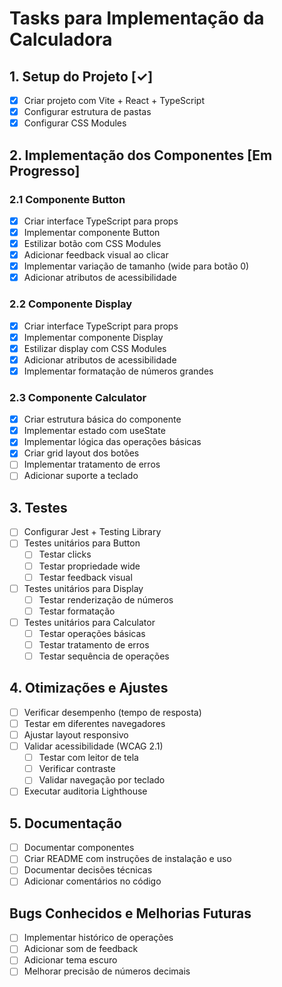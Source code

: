 # Tasks para Implementação da Calculadora

## 1. Setup do Projeto [✓]
- [x] Criar projeto com Vite + React + TypeScript
- [x] Configurar estrutura de pastas
- [x] Configurar CSS Modules

## 2. Implementação dos Componentes [Em Progresso]
### 2.1 Componente Button
- [x] Criar interface TypeScript para props
- [x] Implementar componente Button
- [x] Estilizar botão com CSS Modules
- [x] Adicionar feedback visual ao clicar
- [x] Implementar variação de tamanho (wide para botão 0)
- [x] Adicionar atributos de acessibilidade

### 2.2 Componente Display
- [x] Criar interface TypeScript para props
- [x] Implementar componente Display
- [x] Estilizar display com CSS Modules
- [x] Adicionar atributos de acessibilidade
- [x] Implementar formatação de números grandes

### 2.3 Componente Calculator
- [x] Criar estrutura básica do componente
- [x] Implementar estado com useState
- [x] Implementar lógica das operações básicas
- [x] Criar grid layout dos botões
- [ ] Implementar tratamento de erros
- [ ] Adicionar suporte a teclado

## 3. Testes
- [ ] Configurar Jest + Testing Library
- [ ] Testes unitários para Button
  - [ ] Testar clicks
  - [ ] Testar propriedade wide
  - [ ] Testar feedback visual
- [ ] Testes unitários para Display
  - [ ] Testar renderização de números
  - [ ] Testar formatação
- [ ] Testes unitários para Calculator
  - [ ] Testar operações básicas
  - [ ] Testar tratamento de erros
  - [ ] Testar sequência de operações

## 4. Otimizações e Ajustes
- [ ] Verificar desempenho (tempo de resposta)
- [ ] Testar em diferentes navegadores
- [ ] Ajustar layout responsivo
- [ ] Validar acessibilidade (WCAG 2.1)
  - [ ] Testar com leitor de tela
  - [ ] Verificar contraste
  - [ ] Validar navegação por teclado
- [ ] Executar auditoria Lighthouse

## 5. Documentação
- [ ] Documentar componentes
- [ ] Criar README com instruções de instalação e uso
- [ ] Documentar decisões técnicas
- [ ] Adicionar comentários no código

## Bugs Conhecidos e Melhorias Futuras
- [ ] Implementar histórico de operações
- [ ] Adicionar som de feedback
- [ ] Adicionar tema escuro
- [ ] Melhorar precisão de números decimais
